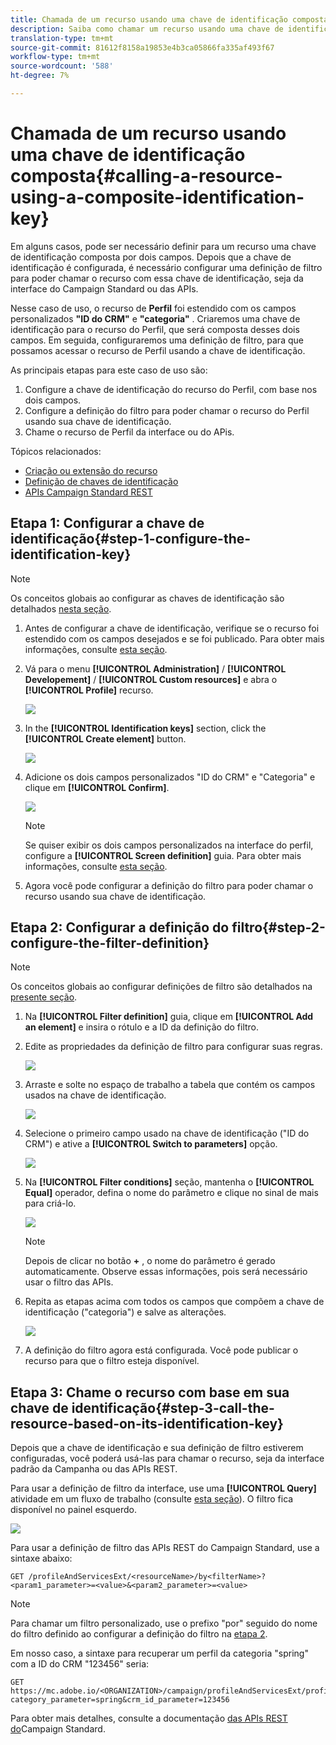 ```yaml
---
title: Chamada de um recurso usando uma chave de identificação composta
description: Saiba como chamar um recurso usando uma chave de identificação composta
translation-type: tm+mt
source-git-commit: 81612f8158a19853e4b3ca05866fa335af493f67
workflow-type: tm+mt
source-wordcount: '588'
ht-degree: 7%

---
```



# Chamada de um recurso usando uma chave de identificação composta{#calling-a-resource-using-a-composite-identification-key}

Em alguns casos, pode ser necessário definir para um recurso uma chave de identificação composta por dois campos. Depois que a chave de identificação é configurada, é necessário configurar uma definição de filtro para poder chamar o recurso com essa chave de identificação, seja da interface do Campaign Standard ou das APIs.

Nesse caso de uso, o recurso de **Perfil** foi estendido com os campos personalizados **&quot;ID do CRM&quot;** e **&quot;categoria&quot;** . Criaremos uma chave de identificação para o recurso do Perfil, que será composta desses dois campos. Em seguida, configuraremos uma definição de filtro, para que possamos acessar o recurso de Perfil usando a chave de identificação.

As principais etapas para este caso de uso são:

1. Configure a chave de identificação do recurso do Perfil, com base nos dois campos.
1. Configure a definição do filtro para poder chamar o recurso do Perfil usando sua chave de identificação.
1. Chame o recurso de Perfil da interface ou do APis.

Tópicos relacionados:

* [Criação ou extensão do recurso](../../developing/using/creating-or-extending-the-resource.md)
* [Definição de chaves de identificação](../../developing/using/configuring-the-resource-s-data-structure.md#defining-identification-keys)
* [APIs Campaign Standard REST](../../api/using/get-started-apis.md)

## Etapa 1: Configurar a chave de identificação{#step-1-configure-the-identification-key}

>[!NOTE]
> Os conceitos globais ao configurar as chaves de identificação são detalhados [nesta seção](../../developing/using/configuring-the-resource-s-data-structure.md#defining-identification-keys).

1. Antes de configurar a chave de identificação, verifique se o recurso foi estendido com os campos desejados e se foi publicado. Para obter mais informações, consulte [esta seção](../../developing/using/creating-or-extending-the-resource.md).

1. Vá para o menu **[!UICONTROL Administration]** / **[!UICONTROL Developement]** / **[!UICONTROL Custom resources]** e abra o **[!UICONTROL Profile]** recurso.

   ![](assets/uc_idkey1.png)

1. In the **[!UICONTROL Identification keys]** section, click the **[!UICONTROL Create element]** button.

   ![](assets/uc_idkey2.png)

1. Adicione os dois campos personalizados &quot;ID do CRM&quot; e &quot;Categoria&quot; e clique em **[!UICONTROL Confirm]**.

   ![](assets/uc_idkey3.png)

   >[!NOTE]
   > Se quiser exibir os dois campos personalizados na interface do perfil, configure a **[!UICONTROL Screen definition]** guia. Para obter mais informações, consulte [esta seção](../../developing/using/configuring-the-screen-definition.md).

1. Agora você pode configurar a definição do filtro para poder chamar o recurso usando sua chave de identificação.

## Etapa 2: Configurar a definição do filtro{#step-2-configure-the-filter-definition}

>[!NOTE]
> Os conceitos globais ao configurar definições de filtro são detalhados na [presente seção](../../developing/using/configuring-filter-definition.md).

1. Na **[!UICONTROL Filter definition]** guia, clique em **[!UICONTROL Add an element]** e insira o rótulo e a ID da definição do filtro.

1. Edite as propriedades da definição de filtro para configurar suas regras.

   ![](assets/uc_idkey4.png)

1. Arraste e solte no espaço de trabalho a tabela que contém os campos usados na chave de identificação.

   ![](assets/uc_idkey5.png)

1. Selecione o primeiro campo usado na chave de identificação (&quot;ID do CRM&quot;) e ative a **[!UICONTROL Switch to parameters]** opção.

   ![](assets/uc_idkey6.png)

1. Na **[!UICONTROL Filter conditions]** seção, mantenha o **[!UICONTROL Equal]** operador, defina o nome do parâmetro e clique no sinal de mais para criá-lo.

   ![](assets/uc_idkey7.png)

   >[!NOTE]
   > Depois de clicar no botão **+** , o nome do parâmetro é gerado automaticamente. Observe essas informações, pois será necessário usar o filtro das APIs.

1. Repita as etapas acima com todos os campos que compõem a chave de identificação (&quot;categoria&quot;) e salve as alterações.

   ![](assets/uc_idkey8.png)

1. A definição do filtro agora está configurada. Você pode publicar o recurso para que o filtro esteja disponível.

## Etapa 3: Chame o recurso com base em sua chave de identificação{#step-3-call-the-resource-based-on-its-identification-key}

Depois que a chave de identificação e sua definição de filtro estiverem configuradas, você poderá usá-las para chamar o recurso, seja da interface padrão da Campanha ou das APIs REST.

Para usar a definição de filtro da interface, use uma **[!UICONTROL Query]** atividade em um fluxo de trabalho (consulte [esta seção](../../automating/using/query.md)). O filtro fica disponível no painel esquerdo.

![](assets/uc_idkey9.png)

Para usar a definição de filtro das APIs REST do Campaign Standard, use a sintaxe abaixo:

```
GET /profileAndServicesExt/<resourceName>/by<filterName>?<param1_parameter>=<value>&<param2_parameter>=<value>
```

>[!NOTE]
>Para chamar um filtro personalizado, use o prefixo &quot;por&quot; seguido do nome do filtro definido ao configurar a definição do filtro na [etapa 2](../../developing/using/uc-calling-resource-id-key.md#step-2-configure-the-filter-definition).

Em nosso caso, a sintaxe para recuperar um perfil da categoria &quot;spring&quot; com a ID do CRM &quot;123456&quot; seria:

```
GET https://mc.adobe.io/<ORGANIZATION>/campaign/profileAndServicesExt/profile/byidentification_key?category_parameter=spring&crm_id_parameter=123456
```

Para obter mais detalhes, consulte a documentação [das APIs REST do](../../api/using/filtering.md)Campaign Standard.